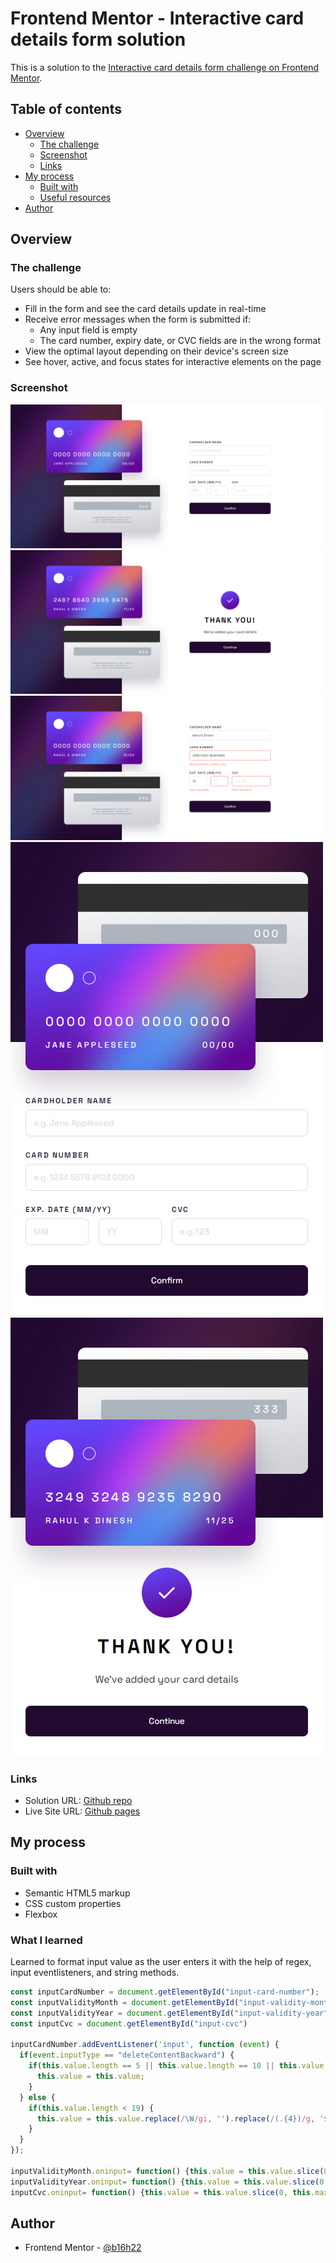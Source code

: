 # Frontend Mentor - Interactive card details form solution

This is a solution to the [Interactive card details form challenge on Frontend Mentor](https://www.frontendmentor.io/challenges/interactive-card-details-form-XpS8cKZDWw).

## Table of contents

- [Overview](#overview)
  - [The challenge](#the-challenge)
  - [Screenshot](#screenshot)
  - [Links](#links)
- [My process](#my-process)
  - [Built with](#built-with)
  - [Useful resources](#useful-resources)
- [Author](#author)

## Overview

### The challenge

Users should be able to:

- Fill in the form and see the card details update in real-time
- Receive error messages when the form is submitted if:
  - Any input field is empty
  - The card number, expiry date, or CVC fields are in the wrong format
- View the optimal layout depending on their device's screen size
- See hover, active, and focus states for interactive elements on the page

### Screenshot

![](./screenshots/desktop_design.png)
![](./screenshots/complete_state_desktop.png)
![](./screenshots/active_states.png)
![](./screenshots/mobile_design.png)
![](./screenshots/complete_state_mobile.png)

### Links

- Solution URL: [Github repo](https://github.com/b16h22/interactive_card_details_form_solution)
- Live Site URL: [Github pages](https://b16h22.github.io/interactive_card_details_form_solution/)

## My process

### Built with

- Semantic HTML5 markup
- CSS custom properties
- Flexbox

### What I learned

Learned to format input value as the user enters it with the help of regex, input eventlisteners, and string methods.

```js
const inputCardNumber = document.getElementById("input-card-number");
const inputValidityMonth = document.getElementById("input-validity-month");
const inputValidityYear = document.getElementById("input-validity-year");
const inputCvc = document.getElementById("input-cvc")

inputCardNumber.addEventListener('input', function (event) {
  if(event.inputType == "deleteContentBackward") {
    if(this.value.length == 5 || this.value.length == 10 || this.value.length == 15) {
      this.value = this.value;
    }
  } else {
    if(this.value.length < 19) {
      this.value = this.value.replace(/\W/gi, '').replace(/(.{4})/g, '$1 ');
    }
  }
});

inputValidityMonth.oninput= function() {this.value = this.value.slice(0, this.maxLength)};
inputValidityYear.oninput= function() {this.value = this.value.slice(0, this.maxLength)};
inputCvc.oninput= function() {this.value = this.value.slice(0, this.maxLength)};
```

## Author

- Frontend Mentor - [@b16h22](https://www.frontendmentor.io/profile/b16h22)
